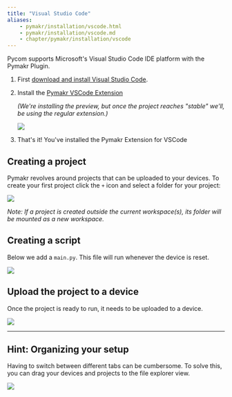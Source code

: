 ```yaml
---
title: "Visual Studio Code"
aliases:
    - pymakr/installation/vscode.html
    - pymakr/installation/vscode.md
    - chapter/pymakr/installation/vscode
---
```


Pycom supports Microsoft's Visual Studio Code IDE platform with the Pymakr Plugin. 

1. First [download and install Visual Studio Code](https://code.visualstudio.com/).
2. Install the [Pymakr VSCode Extension](https://marketplace.visualstudio.com/items?itemName=pycom.Pymakr)
    
    _(We're installing the preview, but once the project reaches "stable" we'll, be using the regular extension.)_

    ![](/gitbook/assets/pymakr-vsc/install-pymakr.gif)

3. That's it! You've installed the Pymakr Extension for VSCode

## Creating a project

Pymakr revolves around projects that can be uploaded to your devices. To create your first project click the `+` icon and select a folder for your project:

![](/gitbook/assets/pymakr-vsc/create-project.gif)

_Note: If a project is created outside the current workspace(s), its folder will be mounted as a new workspace._

## Creating a script

Below we add a `main.py`. This file will run whenever the device is reset.

![](/gitbook/assets/pymakr-vsc/saving-a-file.gif)

## Upload the project to a device

Once the project is ready to run, it needs to be uploaded to a device.

![](/gitbook/assets/pymakr-vsc/connect-device-and-sync-up.gif)

---

## Hint: Organizing your setup

Having to switch between different tabs can be cumbersome. To solve this, you can drag your devices and projects to the file explorer view.

![](/gitbook/assets/pymakr-vsc/move-view.gif)